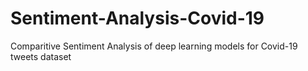 # Sentiment-Analysis-Covid-19
Comparitive Sentiment Analysis of deep learning models for Covid-19 tweets dataset
